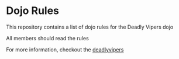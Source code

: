 Dojo Rules
==========

This repository contains a list of dojo rules for the Deadly Vipers dojo


All members should read the rules


For more information, checkout the [deadlyvipers](https://github.com/deadlyvipers)


